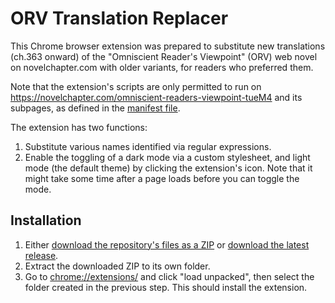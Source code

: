 # ORV Translation Replacer
This Chrome browser extension was prepared to substitute new translations (ch.363 onward) of the "Omniscient Reader's Viewpoint" (ORV) web novel on novelchapter.com with older variants, for readers who preferred them. 

Note that the extension's scripts are only permitted to run on https://novelchapter.com/omniscient-readers-viewpoint-tueM4 and its subpages, as defined in the [manifest file](../blob/main/manifest.json). 

The extension has two functions:
1. Substitute various names identified via regular expressions.
2. Enable the toggling of a dark mode via a custom stylesheet, and light mode (the default theme) by clicking the extension's icon. Note that it might take some time after a page loads before you can toggle the mode.

## Installation
1. Either [download the repository's files as a ZIP](https://github.com/Yuxianray/ORV-Translation-Replacer/archive/refs/heads/main.zip) or [download the latest release](https://github.com/Yuxianray/ORV-Translation-Replacer/releases).
2. Extract the downloaded ZIP to its own folder.
3. Go to [chrome://extensions/](chrome://extensions/) and click "load unpacked", then select the folder created in the previous step. This should install the extension.

